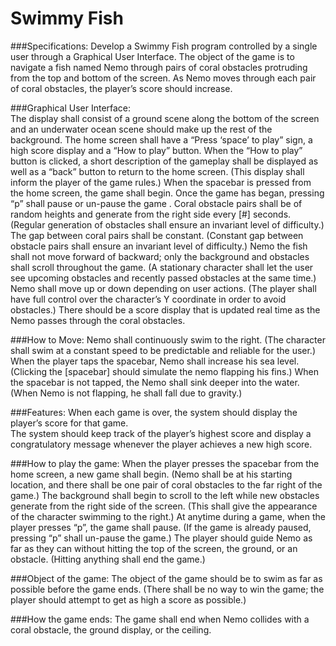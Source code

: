 # Swimmy Fish
###Specifications:
Develop a Swimmy Fish program controlled by a single user through a Graphical User Interface. 
The object of the game is to navigate a fish named Nemo through pairs of coral obstacles protruding from the top and bottom of the screen. 
As Nemo moves through each pair of coral obstacles, the player’s score should increase. 

###Graphical User Interface:  
The display shall consist of a ground scene along the bottom of the screen and an underwater ocean scene should make up the rest of the background. 
The home screen shall have a “Press ‘space’ to play” sign, a high score display and a “How to play” button.
When the “How to play” button is clicked, a short description of the gameplay shall be displayed as well as a “back” button to return to the home screen. (This display shall inform the player of the game rules.)
When the spacebar is pressed from the home screen, the game shall begin.
Once the game has began, pressing “p” shall pause or un-pause the game .
Coral obstacle pairs shall be of random heights and generate from the right side every [#] seconds. (Regular generation of obstacles shall ensure an invariant level of difficulty.)
The gap between coral pairs shall be constant. (Constant gap between obstacle pairs shall ensure an invariant level of difficulty.)
Nemo the fish shall not move forward of backward; only the background and obstacles shall scroll throughout the game. (A stationary character shall let the user see upcoming obstacles and recently passed obstacles at the same time.)
Nemo shall move up or down depending on user actions. (The player shall have full control over the character’s Y coordinate in order to avoid obstacles.)
There should be a score display that is updated real time as the Nemo passes through the coral obstacles.



###How to Move: 
Nemo shall continuously swim to the right. (The character shall swim at a constant speed to be predictable and reliable for the user.) 
When the player taps the spacebar, Nemo shall increase his sea level. (Clicking the [spacebar] should simulate the nemo flapping his fins.)
When the spacebar is not tapped, the Nemo shall sink deeper into the water. (When Nemo is not flapping, he shall fall due to gravity.)

###Features: 
When each game is over, the system should display the player’s score for that game.  
The system should keep track of the player’s highest score and display a congratulatory message whenever the player achieves a new high score.

###How to play the game:
When the player presses the spacebar from the home screen, a new game shall begin. (Nemo shall be at his starting location, and there shall be one pair of coral obstacles to the far right of the game.)
The background shall begin to scroll to the left while new obstacles generate from the right side of the screen. (This shall give the appearance of the character swimming to the right.)
At anytime during a game, when the player presses “p”, the game shall pause. (If the game is already paused, pressing “p” shall un-pause the game.)
The player should guide Nemo as far as they can without hitting the top of the screen, the ground, or an obstacle. (Hitting anything shall end the game.)

###Object of the game:
The object of the game should be to swim as far as possible before the game ends. (There shall be no way to win the game; the player should attempt to get as high a score as possible.)

###How the game ends:
The game shall end when Nemo collides with a coral obstacle, the ground display, or the ceiling.
